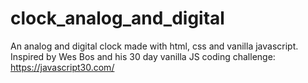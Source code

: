 # clock_analog_and_digital
An analog and digital clock made with html, css and vanilla javascript. Inspired by Wes Bos and his 30 day vanilla JS coding challenge: https://javascript30.com/
